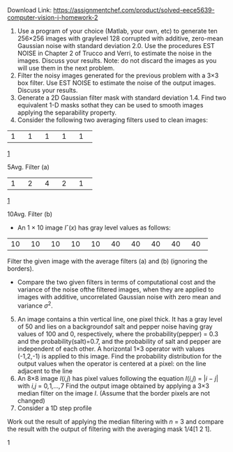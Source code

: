 Download Link: https://assignmentchef.com/product/solved-eece5639-computer-vision-i-homework-2
<br>
<ol>

 <li>Use a program of your choice (Matlab, your own, etc) to generate ten 256×256 images with graylevel 128 corrupted with additive, zero-mean Gaussian noise with standard deviation 2.0. Use the procedures EST NOISE in Chapter 2 of Trucco and Verri, to estimate the noise in the images. Discuss your results. Note: do not discard the images as you will use them in the next problem.</li>

 <li>Filter the noisy images generated for the previous problem with a 3×3 box filter. Use EST NOISE to estimate the noise of the output images. Discuss your results.</li>

 <li>Generate a 2D Gaussian filter mask with standard deviation 1.4. Find two equivalent 1-D masks sothat they can be used to smooth images applying the separability property.</li>

 <li>Consider the following two averaging filters used to clean images:</li>

</ol>

<table width="116">

 <tbody>

  <tr>

   <td width="23">1</td>

   <td width="23">1</td>

   <td width="23">1</td>

   <td width="23">1</td>

   <td width="23">1</td>

  </tr>

 </tbody>

</table>

<u>1</u>

5Avg. Filter (a)

<table width="116">

 <tbody>

  <tr>

   <td width="23">1</td>

   <td width="23">2</td>

   <td width="23">4</td>

   <td width="23">2</td>

   <td width="23">1</td>

  </tr>

 </tbody>

</table>

<u>1</u>

10Avg. Filter (b)

<ul>

 <li>An 1 × 10 image <em>I</em>ˆ(<em>x</em>) has gray level values as follows:</li>

</ul>

<table width="305">

 <tbody>

  <tr>

   <td width="30">10</td>

   <td width="30">10</td>

   <td width="30">10</td>

   <td width="30">10</td>

   <td width="30">10</td>

   <td width="30">40</td>

   <td width="30">40</td>

   <td width="30">40</td>

   <td width="30">40</td>

   <td width="30">40</td>

  </tr>

 </tbody>

</table>

Filter the given image with the average filters (a) and (b) (ignoring the borders).

<ul>

 <li>Compare the two given filters in terms of computational cost and the variance of the noise ofthe filtered images, when they are applied to images with additive, uncorrelated Gaussian noise with zero mean and variance <em>σ</em><sup>2</sup>.</li>

</ul>

<ol start="5">

 <li>An image contains a thin vertical line, one pixel thick. It has a gray level of 50 and lies on a backgroundof salt and pepper noise having gray values of 100 and 0, respectively, where the probability(pepper) = 0.3 and the probability(salt)=0.7, and the probability of salt and pepper are independent of each other. A horizontal 1×3 operator with values (-1,2,-1) is applied to this image. Find the probability distribution for the output values when the operator is centered at a pixel: on the line adjacent to the line</li>

 <li>An 8×8 image <em>I</em>(<em>i,j</em>) has pixel values following the equation <em>I</em>(<em>i,j</em>) = |<em>i </em>− <em>j</em>| with <em>i,j </em>= 0<em>,</em>1<em>,…,</em>7 Find the output image obtained by applying a 3×3 median filter on the image <em>I</em>. (Assume that the border pixels are not changed)</li>

 <li>Consider a 1D step profile</li>

</ol>

Work out the result of applying the median filtering with <em>n </em>= 3 and compare the result with the output of filtering with the averaging mask 1<em>/</em>4[1 2 1].

1